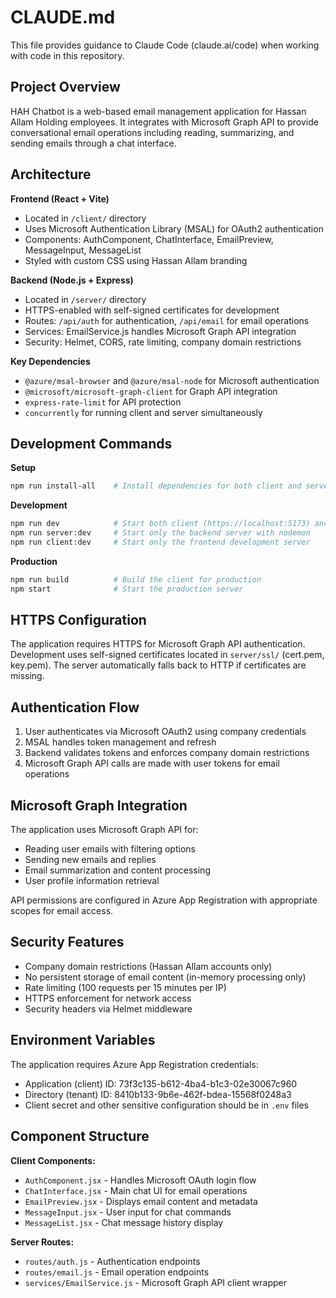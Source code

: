 # CLAUDE.md

This file provides guidance to Claude Code (claude.ai/code) when working with code in this repository.

## Project Overview

HAH Chatbot is a web-based email management application for Hassan Allam Holding employees. It integrates with Microsoft Graph API to provide conversational email operations including reading, summarizing, and sending emails through a chat interface.

## Architecture

**Frontend (React + Vite)**
- Located in `/client/` directory
- Uses Microsoft Authentication Library (MSAL) for OAuth2 authentication
- Components: AuthComponent, ChatInterface, EmailPreview, MessageInput, MessageList
- Styled with custom CSS using Hassan Allam branding

**Backend (Node.js + Express)**
- Located in `/server/` directory  
- HTTPS-enabled with self-signed certificates for development
- Routes: `/api/auth` for authentication, `/api/email` for email operations
- Services: EmailService.js handles Microsoft Graph API integration
- Security: Helmet, CORS, rate limiting, company domain restrictions

**Key Dependencies**
- `@azure/msal-browser` and `@azure/msal-node` for Microsoft authentication
- `@microsoft/microsoft-graph-client` for Graph API integration
- `express-rate-limit` for API protection
- `concurrently` for running client and server simultaneously

## Development Commands

**Setup**
```bash
npm run install-all    # Install dependencies for both client and server
```

**Development**
```bash
npm run dev            # Start both client (https://localhost:5173) and server (https://localhost:3001)
npm run server:dev     # Start only the backend server with nodemon
npm run client:dev     # Start only the frontend development server
```

**Production**
```bash
npm run build          # Build the client for production
npm start              # Start the production server
```

## HTTPS Configuration

The application requires HTTPS for Microsoft Graph API authentication. Development uses self-signed certificates located in `server/ssl/` (cert.pem, key.pem). The server automatically falls back to HTTP if certificates are missing.

## Authentication Flow

1. User authenticates via Microsoft OAuth2 using company credentials
2. MSAL handles token management and refresh
3. Backend validates tokens and enforces company domain restrictions
4. Microsoft Graph API calls are made with user tokens for email operations

## Microsoft Graph Integration

The application uses Microsoft Graph API for:
- Reading user emails with filtering options
- Sending new emails and replies
- Email summarization and content processing
- User profile information retrieval

API permissions are configured in Azure App Registration with appropriate scopes for email access.

## Security Features

- Company domain restrictions (Hassan Allam accounts only)
- No persistent storage of email content (in-memory processing only)
- Rate limiting (100 requests per 15 minutes per IP)
- HTTPS enforcement for network access
- Security headers via Helmet middleware

## Environment Variables

The application requires Azure App Registration credentials:
- Application (client) ID: 73f3c135-b612-4ba4-b1c3-02e30067c960
- Directory (tenant) ID: 8410b133-9b6e-462f-bdea-15568f0248a3
- Client secret and other sensitive configuration should be in `.env` files

## Component Structure

**Client Components:**
- `AuthComponent.jsx` - Handles Microsoft OAuth login flow
- `ChatInterface.jsx` - Main chat UI for email operations  
- `EmailPreview.jsx` - Displays email content and metadata
- `MessageInput.jsx` - User input for chat commands
- `MessageList.jsx` - Chat message history display

**Server Routes:**
- `routes/auth.js` - Authentication endpoints
- `routes/email.js` - Email operation endpoints
- `services/EmailService.js` - Microsoft Graph API client wrapper